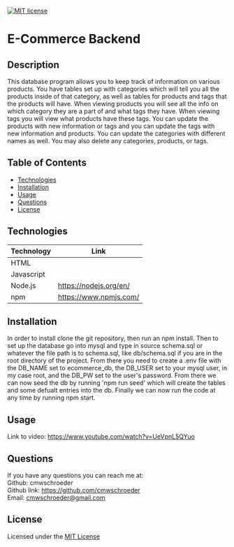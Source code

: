 [![MIT license](https://img.shields.io/badge/License-MIT-blue.svg)](./LICENSE)
# E-Commerce Backend

## Description

This database program allows you to keep track of information on various products. You have tables set up with categories which will tell you all the products inside of that category, as well as tables for products and tags that the products will have. When viewing products you will see all the info on which category they are a part of and what tags they have. When viewing tags you will view what products have these tags. You can update the products with new information or tags and you can update the tags with new information and products. You can update the categories with different names as well. You may also delete any categories, products, or tags.

## Table of Contents

* [Technologies](#technologies)
* [Installation](#installation)
* [Usage](#usage)
* [Questions](#questions)
* [License](#license)

## Technologies

| Technology | Link |
| -------- | ------|
| HTML |   |
| Javascript |    |
| Node.js | https://nodejs.org/en/ |
| npm | https://www.npmjs.com/ |

## Installation

In order to install clone the git repository, then run an npm install. Then to set up the database go into mysql and type in source schema.sql or whatever the file path is to schema.sql, like db/schema.sql if you are in the root directory of the project. From there you need to create a .env file with the DB_NAME set to ecommerce_db, the DB_USER set to your mysql user, in my case root, and the DB_PW set to the user's password. From there we can now seed the db by running 'npm run seed' which will create the tables and some defualt entries into the db. Finally we can now run the code at any time by running npm start.

## Usage

Link to video: https://www.youtube.com/watch?v=UeVpnL5QYuo

## Questions
If you have any questions you can reach me at:  
Github: cmwschroeder  
Github link: https://github.com/cmwschroeder  
Email: cmwschroeder@gmail.com

## License

Licensed under the [MIT License](LICENSE)